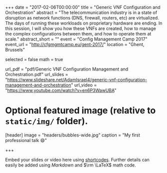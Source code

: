 +++
date = "2017-02-06T00:00:00"
title = "Generic VNF Configuration and Orchestration"
abstract = "The telecommunication industry is in a state of disruption as network functions (DNS, firewall, routers, etc) are virtualized. The days of running these workloads on proprietary hardware are ending. In this session, I will show you how these VNFs are created, how to manage the complex configurations between them, and how to operate them at scale."
abstract_short = ""
event = "Config Management Camp 2017"
event_url = "http://cfgmgmtcamp.eu/gent-2017/"
location = "Ghent, Brussels"

selected = false
math = true

url_pdf = "pdf/Generic VNF Configuration Management and Orchestration.pdf"
url_slides = "https://www.slideshare.net/AdamIsrael4/generic-vnf-configuration-management-and-orchestration"
url_video = "https://www.youtube.com/watch?v=en6P3WawUBA"

# Optional featured image (relative to `static/img/` folder).
[header]
image = "headers/bubbles-wide.jpg"
caption = "My first professional talk :smile:"

+++

Embed your slides or video here using [shortcodes](https://gcushen.github.io/hugo-academic-demo/post/writing-markdown-latex/). Further details can easily be added using *Markdown* and $\rm \LaTeX$ math code.
